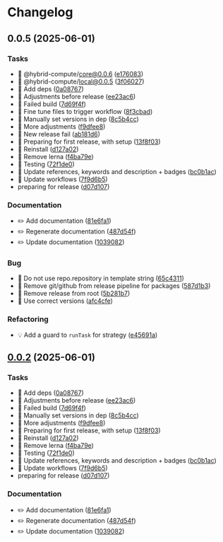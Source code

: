 # Changelog

## 0.0.5 (2025-06-01)

### Tasks

* 🤖 @hybrid-compute/core@0.0.6 ([e176083](https://github.com/phun-ky/hybrid-compute/commit/e176083729e57dbc3a2cc6bc07d37698b14968f0))
* 🤖 @hybrid-compute/local@0.0.5 ([3f06027](https://github.com/phun-ky/hybrid-compute/commit/3f060271bf87c763d557f3a54248f6afb1f7ebfe))
* 🤖 Add deps ([0a08767](https://github.com/phun-ky/hybrid-compute/commit/0a08767abed76c91ea902363890bb8f99e44a1da))
* 🤖 Adjustments before release ([ee23ac6](https://github.com/phun-ky/hybrid-compute/commit/ee23ac627f7d04c3c2b4fdf9b2dc1f826fa21593))
* 🤖 Failed build ([7d69f4f](https://github.com/phun-ky/hybrid-compute/commit/7d69f4f093b3e267ef0b6f944e85919d1f83073f))
* 🤖 Fine tune files to trigger workflow ([8f3cbad](https://github.com/phun-ky/hybrid-compute/commit/8f3cbad6c7106355540cbaa88593909267b9d123))
* 🤖 Manually set versions in dep ([8c5b4cc](https://github.com/phun-ky/hybrid-compute/commit/8c5b4cc44ea999dd4fa1a69f0268aebc86c16bba))
* 🤖 More adjustments ([f9dfee8](https://github.com/phun-ky/hybrid-compute/commit/f9dfee8fb9eb2e1cb104fca9ea24903a69d16f26))
* 🤖 New release fail ([ab181d6](https://github.com/phun-ky/hybrid-compute/commit/ab181d6d145c57c87ad1e2ca9d697d8244449134))
* 🤖 Preparing for first release, with setup ([13f8f03](https://github.com/phun-ky/hybrid-compute/commit/13f8f03def7941c79b3695d0ba2409c6f9ba0896))
* 🤖 Reinstall ([d127a02](https://github.com/phun-ky/hybrid-compute/commit/d127a0291a7e1527508b7bf05f6604b786d439a5))
* 🤖 Remove lerna ([f4ba79e](https://github.com/phun-ky/hybrid-compute/commit/f4ba79ed10bb66271859cdfb905b8e4a8979784e))
* 🤖 Testing ([72f1de0](https://github.com/phun-ky/hybrid-compute/commit/72f1de05382902108b53a6cf0d6ed7d319ec1ddd))
* 🤖 Update references, keywords and description + badges ([bc0b1ac](https://github.com/phun-ky/hybrid-compute/commit/bc0b1ac537bc9610ade89fc001132776d096fd55))
* 🤖 Update workflows ([7f9d6b5](https://github.com/phun-ky/hybrid-compute/commit/7f9d6b55f7180bb0179fc9159d7453395e2ca1af))
* preparing for release ([d07d107](https://github.com/phun-ky/hybrid-compute/commit/d07d10777a200a755965cef115106430805fe70b))

### Documentation

* ✏️ Add documentation ([81e6fa1](https://github.com/phun-ky/hybrid-compute/commit/81e6fa189a3fb974e89c03a846d030118fdedbe4))
* ✏️ Regenerate documentation ([487d54f](https://github.com/phun-ky/hybrid-compute/commit/487d54ffb40abc03315e04fd2e5c1434fc3e9b27))
* ✏️ Update documentation ([1039082](https://github.com/phun-ky/hybrid-compute/commit/10390822d4a087a7a26b7a25ce25cb9099dbce94))

### Bug

* 🐛 Do not use repo.repository in template string ([65c4311](https://github.com/phun-ky/hybrid-compute/commit/65c4311b62312db753835d19aba96f4f0bd01889))
* 🐛 Remove git/github from release pipeline for packages ([587d1b3](https://github.com/phun-ky/hybrid-compute/commit/587d1b39c131493a789b2c574ab28f1d62e40220))
* 🐛 Remove release from root ([5b281b7](https://github.com/phun-ky/hybrid-compute/commit/5b281b70b99823c787cc793b23648ecdd9696708))
* 🐛 Use correct versions ([afc4cfe](https://github.com/phun-ky/hybrid-compute/commit/afc4cfe98cd1736cbc6f02f9e20b47738c87c0f2))

### Refactoring

* 💡 Add a guard to `runTask` for strategy ([e45691a](https://github.com/phun-ky/hybrid-compute/commit/e45691a492b2f1c39f63aa430d4575839302e317))

## [0.0.2](https://github.com/phun-ky/hybrid-compute/compare/0.0.1...0.0.2) (2025-06-01)

### Tasks

* 🤖 Add deps ([0a08767](https://github.com/phun-ky/hybrid-compute/commit/0a08767abed76c91ea902363890bb8f99e44a1da))
* 🤖 Adjustments before release ([ee23ac6](https://github.com/phun-ky/hybrid-compute/commit/ee23ac627f7d04c3c2b4fdf9b2dc1f826fa21593))
* 🤖 Failed build ([7d69f4f](https://github.com/phun-ky/hybrid-compute/commit/7d69f4f093b3e267ef0b6f944e85919d1f83073f))
* 🤖 Manually set versions in dep ([8c5b4cc](https://github.com/phun-ky/hybrid-compute/commit/8c5b4cc44ea999dd4fa1a69f0268aebc86c16bba))
* 🤖 More adjustments ([f9dfee8](https://github.com/phun-ky/hybrid-compute/commit/f9dfee8fb9eb2e1cb104fca9ea24903a69d16f26))
* 🤖 Preparing for first release, with setup ([13f8f03](https://github.com/phun-ky/hybrid-compute/commit/13f8f03def7941c79b3695d0ba2409c6f9ba0896))
* 🤖 Reinstall ([d127a02](https://github.com/phun-ky/hybrid-compute/commit/d127a0291a7e1527508b7bf05f6604b786d439a5))
* 🤖 Remove lerna ([f4ba79e](https://github.com/phun-ky/hybrid-compute/commit/f4ba79ed10bb66271859cdfb905b8e4a8979784e))
* 🤖 Testing ([72f1de0](https://github.com/phun-ky/hybrid-compute/commit/72f1de05382902108b53a6cf0d6ed7d319ec1ddd))
* 🤖 Update references, keywords and description + badges ([bc0b1ac](https://github.com/phun-ky/hybrid-compute/commit/bc0b1ac537bc9610ade89fc001132776d096fd55))
* 🤖 Update workflows ([7f9d6b5](https://github.com/phun-ky/hybrid-compute/commit/7f9d6b55f7180bb0179fc9159d7453395e2ca1af))
* preparing for release ([d07d107](https://github.com/phun-ky/hybrid-compute/commit/d07d10777a200a755965cef115106430805fe70b))

### Documentation

* ✏️ Add documentation ([81e6fa1](https://github.com/phun-ky/hybrid-compute/commit/81e6fa189a3fb974e89c03a846d030118fdedbe4))
* ✏️ Regenerate documentation ([487d54f](https://github.com/phun-ky/hybrid-compute/commit/487d54ffb40abc03315e04fd2e5c1434fc3e9b27))
* ✏️ Update documentation ([1039082](https://github.com/phun-ky/hybrid-compute/commit/10390822d4a087a7a26b7a25ce25cb9099dbce94))

